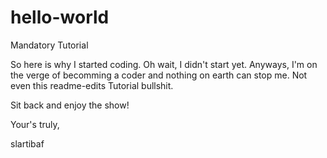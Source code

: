 # hello-world
Mandatory Tutorial

So here is why I started coding. Oh wait, I didn't start yet. Anyways, I'm on the verge of becomming a coder and nothing on earth can stop me.
Not even this readme-edits Tutorial bullshit.

Sit back and enjoy the show!

Your's truly,

slartibaf
